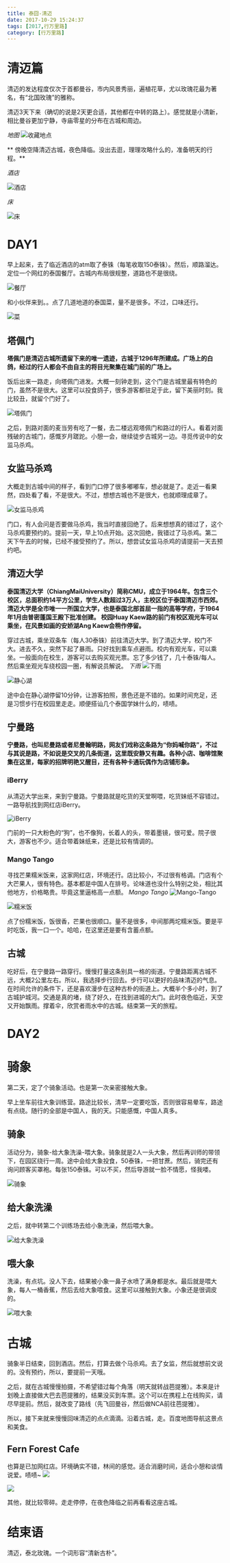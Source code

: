 ```yaml
---
title: 泰囧-清迈
date: 2017-10-29 15:24:37
tags: [2017,行万里路]
category: [行万里路]
---
```


# 清迈篇
清迈的发达程度仅次于首都曼谷，市内风景秀丽，遍植花草，尤以玫瑰花最为著名，有“北国玫瑰”的雅称。

清迈3天下来（确切的说是2天更合适，其他都在中转的路上）。感觉就是小清新，相比曼谷更加宁静，寺庙零星的分布在古城和周边。

*地图*
![收藏地点](http://of7369y0i.bkt.clouddn.com//2017/10/%E6%B3%B0%E5%9B%BD%E6%B8%85%E8%BF%88%E6%A0%87%E8%AE%B0.jpg)

** 傍晚空降清迈古城，夜色降临。没出去逛，理理攻略什么的，准备明天的行程。**
<!--more-->

*酒店*

![酒店](http://of7369y0i.bkt.clouddn.com//2017/10/%E6%B3%B0%E5%9B%BD%E9%85%92%E5%BA%97.png)

*床*

![床](http://of7369y0i.bkt.clouddn.com//2017/10/%E6%B3%B0%E5%9B%BD%E5%BA%8A.png)

# DAY1
早上起来，去了临近酒店的atm取了泰铢（每笔收取150泰铢）。然后，顺路溜达。定位一个网红的泰国餐厅。古城内布局很规整，道路也不是很绕。

![餐厅](http://of7369y0i.bkt.clouddn.com//2017/10/%E6%B3%B0%E5%9B%BD%E9%A4%90%E5%8E%85.png)

和小伙伴来到。。点了几道地道的泰国菜，量不是很多。不过，口味还行。

![菜](http://of7369y0i.bkt.clouddn.com//2017/10/%E6%B3%B0%E5%9B%BD/%E6%B8%85%E8%BF%88/%E8%8F%9C.jpg)

## 塔佩门
**塔佩门是清迈古城所遗留下来的唯一遗迹，古城于1296年所建成。广场上的白鸽，经过的行人都会不由自主的将目光聚集在城门前的广场上。**

饭后出来一路走，向塔佩门进发。大概一刻钟走到，这个门是古城里最有特色的门，虽然不是很大。这里可以投食鸽子，很多游客都驻足于此，留下美丽时刻。我比较丑，就留个门好了。

![塔佩门](http://of7369y0i.bkt.clouddn.com//2017/10/%E6%B3%B0%E5%9B%BD%E5%A1%94%E4%BD%A9%E9%97%A8.png)

之后，到路对面的麦当劳有吃了一餐，去二楼远观塔佩门和路过的行人。看着对面残破的古城门，感慨岁月蹉跎。小憩一会，继续徒步古城另一边。寻觅传说中的女监马杀鸡。

## 女监马杀鸡
大概走到古城中间的样子，看到门口停了很多嘟嘟车，想必就是了。走近一看果然，四处看了看，不是很大。不过，想想古城也不是很大，也就顺理成章了。

![女监马杀鸡](http://of7369y0i.bkt.clouddn.com//2017/10/%E6%B3%B0%E5%9B%BD%E5%A5%B3%E5%AD%90%E9%A9%AC%E6%9D%80%E9%B8%A1.png)

门口，有人会问是否要做马杀鸡，我当时直接回绝了。后来想想真的错过了，这个马杀鸡要预约的。提前一天，早上10点开始。这次回绝，我错过了马杀鸡。第二天下午去的时候，已经不接受预约了。所以，想尝试女监马杀鸡的请提前一天去预约吧。

## 清迈大学
**泰国清迈大学（ChiangMaiUniversity）简称CMU，成立于1964年。包含三个校区，总面积约14平方公里，学生人数超过3万人，主校区位于泰国清迈市西郊。清迈大学是全市唯一一所国立大学，也是泰国北部首屈一指的高等学府，于1964年1月由普密蓬国王殿下批准创建。 校园Huay Kaew路的前门有校区观光车可以乘坐，在风景如画的安娇湖Ang Kaew会稍作停留。**

穿过古城，乘坐双条车（每人30泰铢）前往清迈大学。到了清迈大学，校门不大。进去不久，突然下起了暴雨。只好找到乘车点避雨。校内有观光车，可以乘坐。一般面向在校生，游客可以去购买观光票。忘了多少钱了，几十泰铢/每人。然后乘坐观光车绕校园一圈，有解说员解说。
*下雨*
![下雨](http://of7369y0i.bkt.clouddn.com//2017/10/%E6%B3%B0%E5%9B%BD%E4%B8%8B%E9%9B%A8.png)

![静心湖](http://of7369y0i.bkt.clouddn.com//2017/10/%E6%B3%B0%E5%9B%BD%E9%9D%99%E5%BF%83%E6%B9%96.png)

途中会在静心湖停留10分钟，让游客拍照，景色还是不错的。如果时间充足，还是习惯步行在校园里走走。顺便搭讪几个泰国学妹什么的，啧啧。

## 宁曼路
**宁曼路，也叫尼曼路或者尼曼翰明路，网友们戏称这条路为“你妈喊你路”，不过与其说是路，不如说是交叉的几条街道，这里既安静又有趣。各种小店、咖啡馆聚集在这里，每家的招牌明艳又醒目，还有各种卡通玩偶作为店铺形象。**

### iBerry
从清迈大学出来，来到宁曼路。宁曼路就是吃货的天堂啊喂，吃货妹纸不容错过。一路导航找到网红店iBerry。

![iBerry](http://of7369y0i.bkt.clouddn.com//2017/10/%E6%B3%B0%E5%9B%BDiberry.jpg)

门前的一只大粉色的“狗”，也不像狗，长着人的头，带着墨镜，很可爱。院子很大，游客也不少。适合带着妹纸来，还是比较有情调的。

### Mango Tango
寻找芒果糯米饭来，这家网红店，环境还行。店比较小，不过很有格调。门店有个大芒果人，很有特色。基本都是中国人在排号。论味道也没什么特别之处，相比其他地方，价格略贵。毕竟这里逼格高一点额。
*Mango Tango*
![Mango-Tango](http://of7369y0i.bkt.clouddn.com//2017/10/%E6%B3%B0%E5%9B%BDmogo.png)

![糯米饭](http://of7369y0i.bkt.clouddn.com//2017/10/%E6%B3%B0%E5%9B%BD%E7%B3%AF%E7%B1%B3%E9%A5%AD.png)

点了份糯米饭，饭很香，芒果也很顺口。量不是很多，中间那两坨糯米饭。要是平时吃饭，我一口一个。哈哈，在这里还是要有含蓄点额。

## 古城
吃好后，在宁曼路一路穿行。慢慢打量这条别具一格的街道。宁曼路距离古城不远，大概2公里左右。所以，我选择步行回去。步行可以更好的品味清迈的气息。在时间允许的条件下，还是喜欢漫步在这种古朴的街道上。大概半个多小时，到了古城护城河。交通是真的堵，绕了好久，在找到进城的大门。此时夜色临近，天空又开始飘雨。撑着伞，欣赏者雨水中的古城。结束第一天的旅程。

# DAY2
# 骑象
第二天，定了个骑象活动。也是第一次亲密接触大象。

早上坐车前往大象训练营。路途比较长，清早一定要吃饭，否则很容易晕车，路途有点绕。随行的全部是中国人，我的天。只能感慨，中国人真多。

## 骑象
活动分为，骑象-给大象洗澡-喂大象。骑象就是2人一头大象，然后再训师的带领下，在园区绕行一周。途中会给大象投食，50泰铢，一把甘蔗。然后，骑完还有询问顾客买罩袍。每张150泰铢。可以不买，然后导游就一脸不情愿，怪我喽。

![骑象](http://of7369y0i.bkt.clouddn.com//2017/10/%E6%B3%B0%E5%9B%BD%E9%AA%91%E8%B1%A1.png)

## 给大象洗澡
之后，就中转第二个训练场去给小象洗澡，然后喂大象。

![给大象洗澡](http://of7369y0i.bkt.clouddn.com//2017/10/%E6%B3%B0%E5%9B%BD%E6%B4%97%E6%BE%A1.pnghttp://of7369y0i.bkt.clouddn.com//2017/10/%E6%B3%B0%E5%9B%BD%E5%BA%8A.png)

## 喂大象
洗澡，有点坑。没人下去，结果被小象一鼻子水喷了满身都是水。最后就是喂大象，每人一桶香蕉，然后去给大象喂食。这里可以接触到大象。小象还是很调皮的。

![喂大象](http://of7369y0i.bkt.clouddn.com//2017/10/%E6%B3%B0%E5%9B%BD%E5%96%82%E5%A4%A7%E8%B1%A1.png)

# 古城
骑象半日结束，回到酒店。然后，打算去做个马杀鸡。去了女监，然后就想前文说的。没有预约，所以，要提前一天哦。

之后，就在古城慢慢拍摄，不希望错过每个角落（明天就转战芭提雅）。本来是计划晚上直接做大巴去芭提雅的，结果没买到车票。这个可以在携程上在线购买，请尽早提前。然后，就改变了路线（先飞回曼谷，然后做NCA前往芭提雅）。

所以，接下来就来慢慢回味清迈的点点滴滴。沿着古城，走。百度地图导航这景点和美食。

## Fern Forest Cafe
也算是已加网红店。环境确实不错，林间的感觉。适合消磨时间，适合小憩和谈情说爱。啧啧~
![](http://of7369y0i.bkt.clouddn.com//2017/10/%E6%B3%B0%E5%9B%BDfern-forest-cafe.png)

![](http://of7369y0i.bkt.clouddn.com//2017/10/%E6%B3%B0%E5%9B%BDcafe.png)

其他，就比较零碎。走走停停，在夜色降临之前再看看这座古城。

# 结束语
清迈，泰北玫瑰。一个词形容“清新古朴”。
